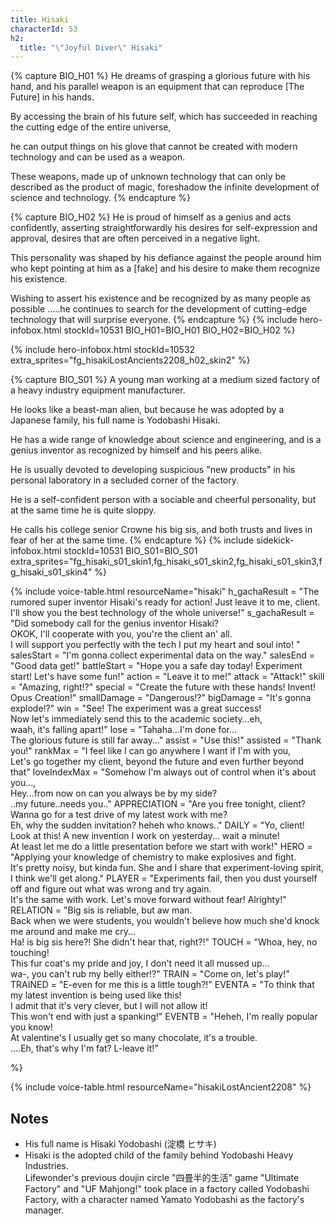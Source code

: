 ```yaml
---
title: Hisaki
characterId: 53
h2:
  title: "\"Joyful Diver\" Hisaki"
---
```


{% capture BIO_H01 %}
He dreams of grasping a glorious future with his hand, and his parallel weapon is an equipment that can reproduce \[The Future\] in his hands.

By accessing the brain of his future self, which has succeeded in reaching the cutting edge of the entire universe, 

he can output things on his glove that cannot be created with modern technology and can be used as a weapon.

These weapons, made up of unknown technology that can only be described as the product of magic, foreshadow the infinite development of science and technology.
{% endcapture %}

{% capture BIO_H02 %}
He is proud of himself as a genius and acts confidently, asserting straightforwardly his desires for self-expression and approval, desires that are often perceived in a negative light.

This personality was shaped by his defiance against the people around him who kept pointing at him as a \[fake\] and his desire to make them recognize his existence.

Wishing to assert his existence and be recognized by as many people as possible .....he continues to search for the development of cutting-edge technology that will surprise everyone.
{% endcapture %}
{% include hero-infobox.html stockId=10531 BIO_H01=BIO_H01 BIO_H02=BIO_H02 %}

{% include hero-infobox.html stockId=10532 extra_sprites="fg_hisakiLostAncients2208_h02_skin2" %}

{% capture BIO_S01 %}
A young man working at a medium sized factory of a heavy industry equipment manufacturer.

He looks like a beast-man alien, but because he was adopted by a Japanese family, his full name is Yodobashi Hisaki.

He has a wide range of knowledge about science and engineering, and is a genius inventor as recognized by himself and his peers alike.

He is usually devoted to developing suspicious "new products" in his personal laboratory in a secluded corner of the factory.

He is a self-confident person with a sociable and cheerful personality, but at the same time he is quite sloppy.

He calls his college senior Crowne his big sis, and both trusts and lives in fear of her at the same time.
{% endcapture %}
{% include sidekick-infobox.html stockId=10531 BIO_S01=BIO_S01 extra_sprites="fg_hisaki_s01_skin1,fg_hisaki_s01_skin2,fg_hisaki_s01_skin3,fg_hisaki_s01_skin4" %}

{% include voice-table.html resourceName="hisaki"
h_gachaResult = "The rumored super inventor Hisaki's ready for action! Just leave it to me, client.<br>I'll show you the best technology of the whole universe!"
s_gachaResult = "Did somebody call for the genius inventor Hisaki?<br>OKOK, I'll cooperate with you, you're the client an' all.<br>I will support you perfectly with the tech I put my heart and soul into! "
salesStart = "I'm gonna collect experimental data on the way."
salesEnd = "Good data get!"
battleStart = "Hope you a safe day today! Experiment start! Let's have some fun!"
action = "Leave it to me!"
attack = "Attack!"
skill = "Amazing, right!?"
special = "Create the future with these hands! Invent! Opus Creation!"
smallDamage = "Dangerous!?"
bigDamage = "It's gonna explode!?"
win = "See! The experiment was a great success!<br>Now let's immediately send this to the academic society…eh,<br>waah, it's falling apart!"
lose = "Tahaha…I'm done for…<br>The glorious future is still far away…"
assist = "Use this!"
assisted = "Thank you!"
rankMax = "I feel like I can go anywhere I want if I'm with you,<br>Let's go together my client, beyond the future and even further beyond that"
loveIndexMax = "Somehow I'm always out of control when it's about you...,<br>Hey...from now on can you always be by my side?<br>..my future..needs you.."
APPRECIATION = "Are you free tonight, client? Wanna go for a test drive of my latest work with me?<br>Eh, why the sudden invitation? heheh who knows.."
DAILY = "Yo,  client!  Look at this! A new invention I work on yesterday... wait a minute!<br>At least let me do a little presentation before we start with work!"
HERO = "Applying your knowledge of chemistry to make explosives and fight.<br>It's pretty noisy, but kinda fun. She and I share that experiment-loving spirit,  I think we'll get along."
PLAYER = "Experiments fail, then you dust yourself off and figure out what was wrong and try again.<br>It's the same with work. Let's move forward without fear!  Alrighty!"
RELATION = "Big sis is reliable, but aw man.<br>Back when we were students, you wouldn't believe how much she'd knock me around and make me cry...<br>Ha! is big sis here?! She didn't hear that, right?!"
TOUCH = "Whoa, hey, no touching! <br>This fur coat's my pride and joy, I don't need it all mussed up...<br>wa-, you can't rub my belly either!?"
TRAIN = "Come on, let's play!"
TRAINED = "E-even for me this is a little tough?!"
EVENTA = "To think that my latest invention is being used like this!<br>I admit that it's very clever, but I will not allow it!<br>This won't end with just a spanking!"
EVENTB = "Heheh, I'm really popular you know!<br>At valentine's I usually get so many chocolate, it's a trouble.<br>….Eh, that's why I'm fat? L-leave it!"

%}

{% include voice-table.html resourceName="hisakiLostAncient2208" %}

## Notes

- His full name is Hisaki Yodobashi (淀橋 ヒサキ)
- Hisaki is the adopted child of the family behind Yodobashi Heavy Industries.<br>Lifewonder's previous doujin circle "四畳半的生活" game "Ultimate Factory" and  "UF Mahjong!" took place in a factory called Yodobashi Factory, with a character named Yamato Yodobashi as the factory's manager.
